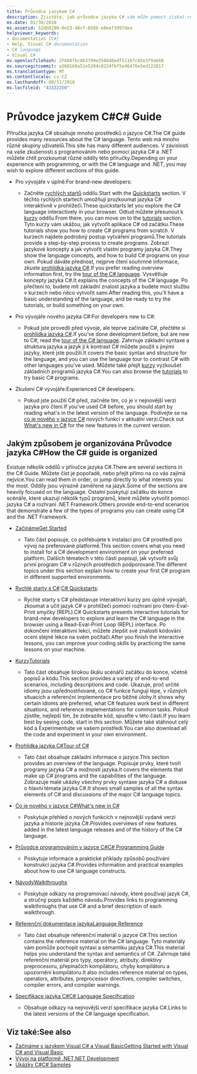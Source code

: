 ```yaml
---
title: Průvodce jazykem C#
description: Zjistěte, jak průvodce jazyka C# vám může pomoct získat rozsáhlé znalosti jazyka C#, ať už jste nový vývojář nebo zkušený odborník.
ms.date: 01/30/2018
ms.assetid: 52db8280-0e53-40cf-858b-e8eef3997dea
helpviewer_keywords:
- documentation [C#]
- Help, Visual C# documentation
- C# language
- Visual C#
ms.openlocfilehash: 2f888fbc063799e258040edf5116fc02e3f9a668
ms.sourcegitcommit: a368166a51e5204c0224fbf5e46476e3ed122817
ms.translationtype: MT
ms.contentlocale: cs-CZ
ms.lasthandoff: 08/31/2018
ms.locfileid: "43332250"
---
```

# <a name="c-guide"></a><span data-ttu-id="5f8a8-103">Průvodce jazykem C#</span><span class="sxs-lookup"><span data-stu-id="5f8a8-103">C# Guide</span></span>

<span data-ttu-id="5f8a8-104">Příručka jazyka C# obsahuje mnoho prostředků o jazyce C#.</span><span class="sxs-lookup"><span data-stu-id="5f8a8-104">The C# guide provides many resources about the C# language.</span></span> <span data-ttu-id="5f8a8-105">Tento web má mnoho různé skupiny uživatelů.</span><span class="sxs-lookup"><span data-stu-id="5f8a8-105">This site has many different audiences.</span></span> <span data-ttu-id="5f8a8-106">V závislosti na vaše zkušenosti s programováním nebo pomocí jazyka C# a .NET můžete chtít prozkoumat různé oddíly této příručky.</span><span class="sxs-lookup"><span data-stu-id="5f8a8-106">Depending on your experience with programming, or with the C# language and .NET, you may wish to explore different sections of this guide.</span></span>

* <span data-ttu-id="5f8a8-107">Pro vývojáře v úplně:</span><span class="sxs-lookup"><span data-stu-id="5f8a8-107">For brand-new developers:</span></span>
  * <span data-ttu-id="5f8a8-108">Začněte [rychlých startů](quick-starts/index.md) oddílu.</span><span class="sxs-lookup"><span data-stu-id="5f8a8-108">Start with the [Quickstarts](quick-starts/index.md) section.</span></span> <span data-ttu-id="5f8a8-109">V těchto rychlých startech umožňují prozkoumat jazyka C# interaktivně v prohlížeči.</span><span class="sxs-lookup"><span data-stu-id="5f8a8-109">These quickstarts let you explore the C# language interactively in your browser.</span></span> <span data-ttu-id="5f8a8-110">Odtud můžete přesunout k [kurzy](tutorials/index.md) oddílu.</span><span class="sxs-lookup"><span data-stu-id="5f8a8-110">From there, you can move on to the [tutorials](tutorials/index.md) section.</span></span> <span data-ttu-id="5f8a8-111">Tyto kurzy vám ukážou, jak vytvořit aplikace C# od začátku.</span><span class="sxs-lookup"><span data-stu-id="5f8a8-111">These tutorials show you how to create C# programs from scratch.</span></span> <span data-ttu-id="5f8a8-112">V kurzech najdete podrobný postup vytváření programů.</span><span class="sxs-lookup"><span data-stu-id="5f8a8-112">The tutorials provide a step-by-step process to create programs.</span></span> <span data-ttu-id="5f8a8-113">Zobrazí jazykové koncepty a jak vytvořit vlastní programy jazyka C#.</span><span class="sxs-lookup"><span data-stu-id="5f8a8-113">They show the language concepts, and how to build C# programs on your own.</span></span> <span data-ttu-id="5f8a8-114">Pokud dáváte přednost, nejprve čtení souhrnné informace, zkuste [prohlídka jazyka C#](tour-of-csharp/index.md).</span><span class="sxs-lookup"><span data-stu-id="5f8a8-114">If you prefer reading overview information first, try the [tour of the C# language](tour-of-csharp/index.md).</span></span> <span data-ttu-id="5f8a8-115">Vysvětluje koncepty jazyka C#.</span><span class="sxs-lookup"><span data-stu-id="5f8a8-115">It explains the concepts of the C# language.</span></span> <span data-ttu-id="5f8a8-116">Po přečtení to, budete mít základní znalost jazyka a budete moct službu v kurzech nebo něco vytvořit sami.</span><span class="sxs-lookup"><span data-stu-id="5f8a8-116">After reading this, you'll have a basic understanding of the language, and be ready to try the tutorials, or build something on your own.</span></span>

* <span data-ttu-id="5f8a8-117">Pro vývojáře nového jazyka C#:</span><span class="sxs-lookup"><span data-stu-id="5f8a8-117">For developers new to C#:</span></span>
  * <span data-ttu-id="5f8a8-118">Pokud jste provedli před vývoje, ale teprve začínáte C#, přečtěte si [prohlídka jazyka C#](tour-of-csharp/index.md).</span><span class="sxs-lookup"><span data-stu-id="5f8a8-118">If you've done development before, but are new to C#, read the [tour of the C# language](tour-of-csharp/index.md).</span></span> <span data-ttu-id="5f8a8-119">Zahrnuje základní syntaxe a struktura jazyka a jazyk ji k kontrast C# můžete použít s jinými jazyky, které jste použili.</span><span class="sxs-lookup"><span data-stu-id="5f8a8-119">It covers the basic syntax and structure for the language, and you can use the language tour to contrast C# with other languages you've used.</span></span> <span data-ttu-id="5f8a8-120">Můžete také přejít [kurzy](tutorials/index.md) vyzkoušet základních programů jazyka C#.</span><span class="sxs-lookup"><span data-stu-id="5f8a8-120">You can also browse the [tutorials](tutorials/index.md) to try basic C# programs.</span></span>

* <span data-ttu-id="5f8a8-121">Zkušení C# vývojáře:</span><span class="sxs-lookup"><span data-stu-id="5f8a8-121">Experienced C# developers:</span></span>
  * <span data-ttu-id="5f8a8-122">Pokud jste použili C# před, začněte tím, co je v nejnovější verzi jazyka pro čtení.</span><span class="sxs-lookup"><span data-stu-id="5f8a8-122">If you've used C# before, you should start by reading what's in the latest version of the language.</span></span> <span data-ttu-id="5f8a8-123">Podívejte se na [co je nového v jazyce C#](whats-new/index.md) nových funkcí v aktuální verzi.</span><span class="sxs-lookup"><span data-stu-id="5f8a8-123">Check out [What's new in C#](whats-new/index.md) for the new features in the current version.</span></span>

## <a name="how-the-c-guide-is-organized"></a><span data-ttu-id="5f8a8-124">Jakým způsobem je organizována Průvodce jazyka C#</span><span class="sxs-lookup"><span data-stu-id="5f8a8-124">How the C# guide is organized</span></span>

<span data-ttu-id="5f8a8-125">Existuje několik oddílů v příručce jazyka C#.</span><span class="sxs-lookup"><span data-stu-id="5f8a8-125">There are several sections in the C# Guide.</span></span> <span data-ttu-id="5f8a8-126">Můžete číst je popořadě, nebo přejít přímo na co vás zajímá nejvíce.</span><span class="sxs-lookup"><span data-stu-id="5f8a8-126">You can read them in order, or jump directly to what interests you the most.</span></span> <span data-ttu-id="5f8a8-127">Oddíly jsou výrazně zaměřené na jazyk.</span><span class="sxs-lookup"><span data-stu-id="5f8a8-127">Some of the sections are heavily focused on the language.</span></span> <span data-ttu-id="5f8a8-128">Ostatní poskytují začátku do konce scénáře, které ukazují několik typů programů, které můžete vytvořit pomocí jazyka C# a rozhraní .NET Framework.</span><span class="sxs-lookup"><span data-stu-id="5f8a8-128">Others provide end-to-end scenarios that demonstrate a few of the types of programs you can create using C# and the .NET Framework.</span></span>

* [<span data-ttu-id="5f8a8-129">Začínáme</span><span class="sxs-lookup"><span data-stu-id="5f8a8-129">Get Started</span></span>](getting-started/index.md)
  * <span data-ttu-id="5f8a8-130">Tato část popisuje, co potřebujete k instalaci pro C# prostředí pro vývoj na preferované platformě.</span><span class="sxs-lookup"><span data-stu-id="5f8a8-130">This section covers what you need to install for a C# development environment on your preferred platform.</span></span> <span data-ttu-id="5f8a8-131">Dalších tématech v této části popisují, jak vytvořit svůj první program C# v různých prostředích podporované.</span><span class="sxs-lookup"><span data-stu-id="5f8a8-131">The different topics under this section explain how to create your first C# program in different supported environments.</span></span>

* <span data-ttu-id="5f8a8-132">[Rychlé starty s C#](quick-starts/index.md):</span><span class="sxs-lookup"><span data-stu-id="5f8a8-132">[C# Quickstarts](quick-starts/index.md):</span></span>
  * <span data-ttu-id="5f8a8-133">Rychlé starty s C# představuje interaktivní kurzy pro úplně vývojáři, zkoumat a učit jazyk C# v prohlížeči pomocí rozhraní pro čtení-Eval-Print smyčky (REPL).</span><span class="sxs-lookup"><span data-stu-id="5f8a8-133">C# Quickstarts presents interactive tutorials for brand-new developers to explore and learn the C# language in the browser using a Read-Eval-Print Loop (REPL) interface.</span></span> <span data-ttu-id="5f8a8-134">Po dokončení interaktivní lekcí, můžete zlepšit své znalosti kódování ocení stejné lekce na svém počítači.</span><span class="sxs-lookup"><span data-stu-id="5f8a8-134">After you finish the interactive lessons, you can improve your coding skills by practicing the same lessons on your machine.</span></span>

* [<span data-ttu-id="5f8a8-135">Kurzy</span><span class="sxs-lookup"><span data-stu-id="5f8a8-135">Tutorials</span></span>](tutorials/index.md)
  * <span data-ttu-id="5f8a8-136">Tato část obsahuje širokou škálu scénářů začátku do konce, včetně popisů a kódu.</span><span class="sxs-lookup"><span data-stu-id="5f8a8-136">This section provides a variety of end-to-end scenarios, including descriptions and code.</span></span> <span data-ttu-id="5f8a8-137">Ukazuje, proč určité idiomy jsou upřednostňované, co C# funkce fungují lépe, v různých situacích a referenční implementace pro běžné úlohy.</span><span class="sxs-lookup"><span data-stu-id="5f8a8-137">It shows why certain idioms are preferred, what C# features work best in different situations, and reference implementations for common tasks.</span></span> <span data-ttu-id="5f8a8-138">Pokud zjistíte, nejlepší tím, že zobrazíte kód, spusťte v této části.</span><span class="sxs-lookup"><span data-stu-id="5f8a8-138">If you learn best by seeing code, start in this section.</span></span> <span data-ttu-id="5f8a8-139">Můžete také stáhnout celý kód a Experimentujte ve vašem prostředí.</span><span class="sxs-lookup"><span data-stu-id="5f8a8-139">You can also download all the code and experiment in your own environment.</span></span>

* [<span data-ttu-id="5f8a8-140">Prohlídka jazyka C#</span><span class="sxs-lookup"><span data-stu-id="5f8a8-140">Tour of C#</span></span>](tour-of-csharp/index.md)
  * <span data-ttu-id="5f8a8-141">Tato část obsahuje základní informace o jazyce.</span><span class="sxs-lookup"><span data-stu-id="5f8a8-141">This section provides an overview of the language.</span></span> <span data-ttu-id="5f8a8-142">Popisuje prvky, které tvoří programy jazyka C# a možnosti jazyka.</span><span class="sxs-lookup"><span data-stu-id="5f8a8-142">It covers the elements that make up C# programs and the capabilities of the language.</span></span> <span data-ttu-id="5f8a8-143">Zobrazuje malé ukázky všechny prvky syntaxe jazyka C# a diskuse o hlavní témata jazyka C#.</span><span class="sxs-lookup"><span data-stu-id="5f8a8-143">It shows small samples of all the syntax elements of C# and discussions of the major C# language topics.</span></span>

* [<span data-ttu-id="5f8a8-144">Co je nového v jazyce C#</span><span class="sxs-lookup"><span data-stu-id="5f8a8-144">What's new in C#</span></span>](whats-new/index.md)
  * <span data-ttu-id="5f8a8-145">Poskytuje přehled o nových funkcích v nejnovější vydané verzi jazyka a historie jazyka C#.</span><span class="sxs-lookup"><span data-stu-id="5f8a8-145">Provides overviews of new features added in the latest language releases and of the history of the C# language.</span></span>

<!--
* [.NET Compiler Platform SDK](roslyn-sdk/index.md)
  * The .NET Compiler Platform SDK enables you to write components that analyze code, and suggest or make improvements to that code. In this section, you'll learn how the APIs are organized, and how you can create code that enables rules and practices for your team. You'll also see samples, end-to-end scenarios, and links to other libraries with more examples using these APIs.
-->

* [<span data-ttu-id="5f8a8-146">Průvodce programováním v jazyce C#</span><span class="sxs-lookup"><span data-stu-id="5f8a8-146">C# Programming Guide</span></span>](../csharp/programming-guide/index.md)
  * <span data-ttu-id="5f8a8-147">Poskytuje informace a praktické příklady způsobů používání konstrukcí jazyka C#.</span><span class="sxs-lookup"><span data-stu-id="5f8a8-147">Provides information and practical examples about how to use C# language constructs.</span></span>

* [<span data-ttu-id="5f8a8-148">Návody</span><span class="sxs-lookup"><span data-stu-id="5f8a8-148">Walkthroughs</span></span>](../csharp/walkthroughs.md)
  * <span data-ttu-id="5f8a8-149">Poskytuje odkazy na programovací návody, které používají jazyk C#, a stručný popis každého návodu.</span><span class="sxs-lookup"><span data-stu-id="5f8a8-149">Provides links to programming walkthroughs that use C# and a brief description of each walkthrough.</span></span>

* [<span data-ttu-id="5f8a8-150">Referenční dokumentace jazyka</span><span class="sxs-lookup"><span data-stu-id="5f8a8-150">Language Reference</span></span>](language-reference/index.md)
  * <span data-ttu-id="5f8a8-151">Tato část obsahuje referenční materiál o jazyce C#.</span><span class="sxs-lookup"><span data-stu-id="5f8a8-151">This section contains the reference material on the C# language.</span></span> <span data-ttu-id="5f8a8-152">Tyto materiály vám pomůže pochopit syntaxi a sémantiku jazyka C#.</span><span class="sxs-lookup"><span data-stu-id="5f8a8-152">This material helps you understand the syntax and semantics of C#.</span></span> <span data-ttu-id="5f8a8-153">Zahrnuje také referenční materiál pro typy, operátory, atributy, direktivy preprocesoru, přepínačích kompilátoru, chyby kompilátoru a upozornění kompilátoru.</span><span class="sxs-lookup"><span data-stu-id="5f8a8-153">It also includes reference material on types, operators, attributes, preprocessor directives, compiler switches, compiler errors, and compiler warnings.</span></span>

* [<span data-ttu-id="5f8a8-154">Specifikace jazyka C#</span><span class="sxs-lookup"><span data-stu-id="5f8a8-154">C# Language Specification</span></span>](../csharp/language-reference/language-specification/index.md)
  * <span data-ttu-id="5f8a8-155">Obsahuje odkazy na nejnovější verzí specifikace jazyka C#.</span><span class="sxs-lookup"><span data-stu-id="5f8a8-155">Links to the latest versions of the C# language specification.</span></span>

## <a name="see-also"></a><span data-ttu-id="5f8a8-156">Viz také:</span><span class="sxs-lookup"><span data-stu-id="5f8a8-156">See also</span></span>

* [<span data-ttu-id="5f8a8-157">Začínáme s jazykem Visual C# a Visual Basic</span><span class="sxs-lookup"><span data-stu-id="5f8a8-157">Getting Started with Visual C# and Visual Basic</span></span>](/visualstudio/ide/getting-started-with-visual-csharp-and-visual-basic)  
* [<span data-ttu-id="5f8a8-158">Vývoj na platformě .NET</span><span class="sxs-lookup"><span data-stu-id="5f8a8-158">.NET Development</span></span>](https://msdn.microsoft.com/library/ff361664)  
* [<span data-ttu-id="5f8a8-159">Ukázky C#</span><span class="sxs-lookup"><span data-stu-id="5f8a8-159">C# Samples</span></span>](https://code.msdn.microsoft.com/site/search?f%5B0%5D.Type=ProgrammingLanguage&f%5B0%5D.Value=C%23&f%5B0%5D.Text=C%23)  
